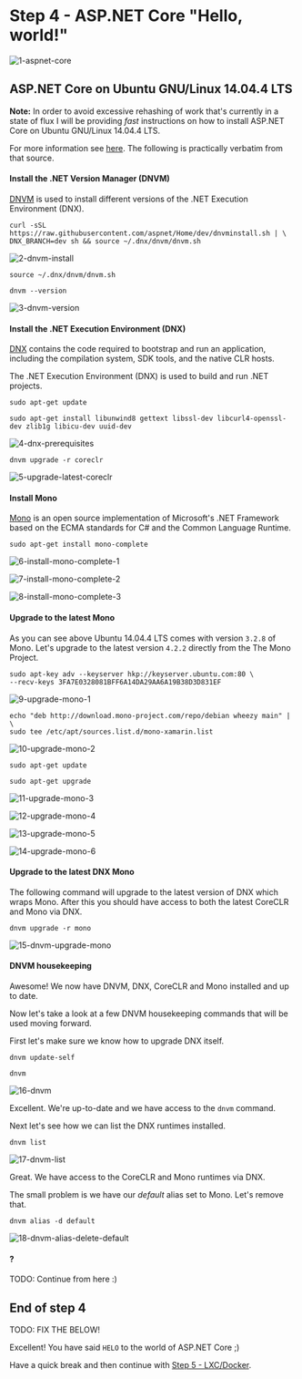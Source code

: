# Step 4 - ASP.NET Core "Hello, world!"

![1-aspnet-core](Step4/1-aspnet-core.png)

## ASP.NET Core on Ubuntu GNU/Linux 14.04.4 LTS

__Note:__ In order to avoid excessive rehashing of work that's currently in a state of flux I will be providing _fast_ instructions on how to install ASP.NET Core on Ubuntu GNU/Linux 14.04.4 LTS.

For more information see [here](https://docs.asp.net/en/latest/getting-started/installing-on-linux.html#installing-on-ubuntu-14-04). The following is practically verbatim from that source.

#### Install the .NET Version Manager (DNVM)

[DNVM](https://github.com/aspnet/dnvm) is used to install different versions of the .NET Execution Environment (DNX).

```
curl -sSL https://raw.githubusercontent.com/aspnet/Home/dev/dnvminstall.sh | \
DNX_BRANCH=dev sh && source ~/.dnx/dnvm/dnvm.sh
```

![2-dnvm-install](Step4/2-dnvm-install.png)

```
source ~/.dnx/dnvm/dnvm.sh
```

```
dnvm --version
```

![3-dnvm-version](Step4/3-dnvm-version.png)

#### Install the .NET Execution Environment (DNX)

[DNX](https://github.com/aspnet/dnx) contains the code required to bootstrap and run an application, including the compilation system, SDK tools, and the native CLR hosts.

The .NET Execution Environment (DNX) is used to build and run .NET projects.

```
sudo apt-get update
```

```
sudo apt-get install libunwind8 gettext libssl-dev libcurl4-openssl-dev zlib1g libicu-dev uuid-dev
```

![4-dnx-prerequisites](Step4/4-dnx-prerequisites.png)

```
dnvm upgrade -r coreclr
```

![5-upgrade-latest-coreclr](Step4/5-upgrade-latest-coreclr.png)

#### Install Mono

[Mono](http://www.mono-project.com/) is an open source implementation of Microsoft's .NET Framework based on the ECMA standards for C# and the Common Language Runtime.

```
sudo apt-get install mono-complete
```

![6-install-mono-complete-1](Step4/6-install-mono-complete-1.png)

![7-install-mono-complete-2](Step4/7-install-mono-complete-2.png)

![8-install-mono-complete-3](Step4/8-install-mono-complete-3.png)

#### Upgrade to the latest Mono

As you can see above Ubuntu 14.04.4 LTS comes with version `3.2.8` of Mono. Let's upgrade to the latest version `4.2.2` directly from the The Mono Project.

```
sudo apt-key adv --keyserver hkp://keyserver.ubuntu.com:80 \
--recv-keys 3FA7E0328081BFF6A14DA29AA6A19B38D3D831EF
```

![9-upgrade-mono-1](Step4/9-upgrade-mono-1.png)

```
echo "deb http://download.mono-project.com/repo/debian wheezy main" | \
sudo tee /etc/apt/sources.list.d/mono-xamarin.list
```

![10-upgrade-mono-2](Step4/10-upgrade-mono-2.png)

```
sudo apt-get update
```

```
sudo apt-get upgrade
```

![11-upgrade-mono-3](Step4/11-upgrade-mono-3.png)

![12-upgrade-mono-4](Step4/12-upgrade-mono-4.png)

![13-upgrade-mono-5](Step4/13-upgrade-mono-5.png)

![14-upgrade-mono-6](Step4/14-upgrade-mono-6.png)

#### Upgrade to the latest DNX Mono

The following command will upgrade to the latest version of DNX which wraps Mono. After this you should have access to both the latest CoreCLR and Mono via DNX.

```
dnvm upgrade -r mono
```

![15-dnvm-upgrade-mono](Step4/15-dnvm-upgrade-mono.png)

#### DNVM housekeeping

Awesome! We now have DNVM, DNX, CoreCLR and Mono installed and up to date.

Now let's take a look at a few DNVM housekeeping commands that will be used moving forward.

First let's make sure we know how to upgrade DNX itself.

```
dnvm update-self
```

```
dnvm
```

![16-dnvm](Step4/16-dnvm.png)

Excellent. We're up-to-date and we have access to the `dnvm` command.

Next let's see how we can list the DNX runtimes installed.

```
dnvm list
```

![17-dnvm-list](Step4/17-dnvm-list.png)

Great. We have access to the CoreCLR and Mono runtimes via DNX.

The small problem is we have our _default_ alias set to Mono. Let's remove that.

```
dnvm alias -d default
```

![18-dnvm-alias-delete-default](Step4/18-dnvm-alias-delete-default.png)













#### ?



TODO: Continue from here :)

## End of step 4

TODO: FIX THE BELOW!

Excellent! You have said `HELO` to the world of ASP.NET Core ;)

Have a quick break and then continue with [Step 5 - LXC/Docker](Step5.md).
